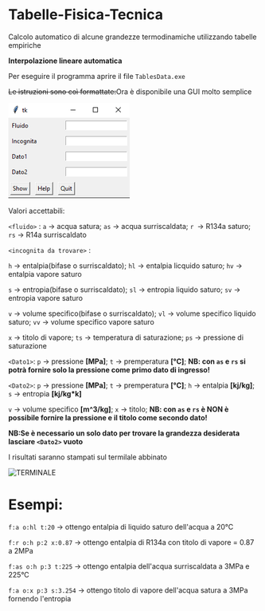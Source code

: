 # Tabelle-Fisica-Tecnica
Calcolo automatico di alcune grandezze termodinamiche utilizzando tabelle empiriche

**Interpolazione lineare automatica**

Per eseguire il programma aprire il file ```TablesData.exe```

~~Le istruzioni sono coì formattate:~~Ora è disponibile una GUI molto semplice

![GUI](https://github.com/Kishin98/Tabelle-Fisica-Tecnica/blob/master/images/GUITabelleFisicaTecnica.PNG)

Valori accettabili:

```<fluido>``` : ```a``` -> acqua satura; ```as``` -> acqua surriscaldata; ```r ```-> R134a saturo; ```rs``` -> R14a surriscaldato

```<incognita da trovare>``` :

```h``` -> entalpia(bifase o surriscaldato); ```hl``` -> entalpia licquido saturo; ```hv``` -> entalpia vapore saturo

```s``` -> entropia(bifase o surriscaldato); ```sl``` -> entropia liquido saturo; ```sv``` -> entropia vapore saturo

```v``` -> volume specifico(bifase o surriscaldato); ```vl``` -> volume specifico liquido saturo; ```vv``` -> volume specifico vapore saturo

```x``` -> titolo di vapore; ```ts``` -> temperatura di saturazione; ```ps``` -> pressione di saturazione

```<Dato1>```: ```p``` -> pressione **[MPa]**; ```t``` -> premperatura **[°C]**; **NB: con ```as``` e ```rs``` si potrà fornire solo la pressione come primo dato di ingresso!**

```<Dato2>```: ```p``` -> pressione **[MPa]**; ```t``` -> premperatura **[°C]**; ```h``` -> entalpia **[kj/kg]**; ```s``` -> entropia **[kj/kg\*k]**  

```v``` -> volume specifico **[m^3/kg]**; ```x``` -> titolo; **NB: con ```as``` e ```rs``` è NON è possibile fornire la pressione e il titolo come secondo dato!** 

**NB:Se è necessario un solo dato per trovare la grandezza desiderata lasciare ```<Dato2>``` vuoto**

I risultati saranno stampati sul termilale abbinato

![TERMINALE](https://github.com/Kishin98/Tabelle-Fisica-Tecnica/blob/master/images/CLITabelleFisicaTecnica.PNG)

# Esempi:

```f:a o:hl t:20```    -> ottengo entalpia di liquido saturo dell'acqua a 20°C

```f:r o:h p:2 x:0.87```   -> ottengo entalpia di R134a con titolo di vapore = 0.87 a 2MPa

```f:as o:h p:3 t:225```   -> ottengo entalpia dell'acqua surriscaldata a 3MPa e 225°C

```f:a o:x p:3 s:3.254```  -> ottengo titolo di vapore dell'acqua satura a 3MPa fornendo l'entropia

